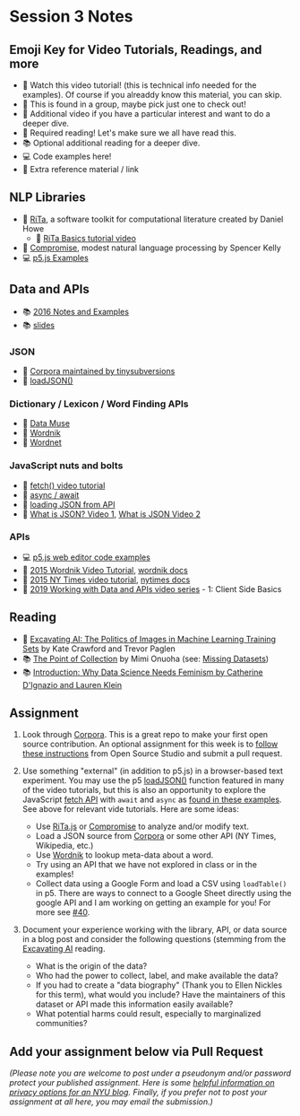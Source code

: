 # Session 3 Notes

## Emoji Key for Video Tutorials, Readings, and more
* 🚨 Watch this video tutorial! (this is technical info needed for the examples). Of course if you alreaddy know this material, you can skip.
* 🔢 This is found in a group, maybe pick just one to check out!
* 🍿 Additional video if you have a particular interest and want to do a deeper dive.
* 📕 Required reading! Let's make sure we all have read this.
* 📚 Optional additional reading for a deeper dive.
* 💻 Code examples here!
* 🔗 Extra reference material / link

## NLP Libraries
* 🔗 [RiTa](https://rednoise.org/rita/), a software toolkit for computational literature created by Daniel Howe
  * 🚨 [RiTa Basics tutorial video](https://youtu.be/lIPEvh8HbGQ)
* 🔗 [Compromise](https://github.com/spencermountain/compromise), modest natural language processing by Spencer Kelly
* 💻 [p5.js Examples](https://editor.p5js.org/a2zitp/collections/oG3L-OLvGP)

## Data and APIs
* 📚 [2016 Notes and Examples](http://shiffman.net/a2z/data-apis/)
* 📚 [slides](https://docs.google.com/presentation/d/1n9q6QNhcp4yFuARKJKnjJWU4hmmtEuD9OUKjydadaEw/edit?usp=sharing)

### JSON
* 🔗 [Corpora maintained by tinysubversions](https://github.com/dariusk/corpora)
* 🔗 [loadJSON()](https://p5js.org/reference/#/p5/loadJSON)

### Dictionary / Lexicon / Word Finding APIs
* 🔗 [Data Muse](https://www.datamuse.com/api/)
* 🔗 [Wordnik](https://www.wordnik.com/)
* 🔗 [Wordnet](https://wordnet.princeton.edu/)

### JavaScript nuts and bolts
* 🚨 [fetch() video tutorial](https://youtu.be/tc8DU14qX6I?list=PLRqwX-V7Uu6YxDKpFzf_2D84p0cyk4T7X)
* 🚨 [async / await](https://youtu.be/XO77Fib9tSI)
* 🚨 [loading JSON from API](https://youtu.be/uxf0--uiX0I?list=PLRqwX-V7Uu6YxDKpFzf_2D84p0cyk4T7X) 
* 🍿 [What is JSON? Video 1](https://youtu.be/_NFkzw6oFtQ?list=PLRqwX-V7Uu6a-SQiI4RtIwuOrLJGnel0r), [What is JSON Video 2](https://youtu.be/118sDpLOClw?list=PLRqwX-V7Uu6a-SQiI4RtIwuOrLJGnel0r)

### APIs
* 💻 [p5.js web editor code examples](https://editor.p5js.org/a2zitp/collections/cgfJWhpsE)
* 🔢 [2015 Wordnik Video Tutorial](https://youtu.be/YsgdUaOrFnQ), [wordnik docs](http://developer.wordnik.com/)
* 🔢 [2015 NY Times video tutorial](https://youtu.be/IMne3LY4bks), [nytimes docs](https://developer.nytimes.com/)
* 🍿 [2019 Working with Data and APIs video series](https://youtu.be/tc8DU14qX6I?list=PLRqwX-V7Uu6YxDKpFzf_2D84p0cyk4T7X) - 1: Client Side Basics

## Reading
* 📕 [Excavating AI: The Politics of Images in Machine Learning Training Sets](https://www.excavating.ai/) by Kate Crawford and Trevor Paglen
* 📚 [The Point of Collection](https://points.datasociety.net/the-point-of-collection-8ee44ad7c2fa#.y0xtfxi2p) by Mimi Onuoha (see: [Missing Datasets](https://github.com/MimiOnuoha/missing-datasets))
* 📚 [Introduction: Why Data Science Needs Feminism by Catherine D'Ignazio and Lauren Klein](https://data-feminism.mitpress.mit.edu/pub/frfa9szd/release/3)

## Assignment
1. Look through [Corpora](https://github.com/dariusk/corpora). This is a great repo to make your first open source contribution. An optional assignment for this week is to [follow these instructions](https://github.com/Open-Source-Studio-at-ITP/Syllabus/blob/source/data-assignment.md#instructions-for-corpora-contribution) from Open Source Studio and submit a pull request.

2. Use something "external" (in addition to p5.js) in a browser-based text experiment. You may use the p5 [loadJSON()](https://p5js.org/reference/#/p5/loadJSON) function featured in many of the video tutorials, but this is also an opportunity to explore the JavaScript [fetch API](https://developer.mozilla.org/en-US/docs/Web/API/Fetch_API/Using_Fetch) with `await` and `async` as [found in these examples](https://editor.p5js.org/a2zitp/collections/cgfJWhpsE). See above for relevant vide tutorials. Here are some ideas:
    * Use [RiTa.js](https://github.com/dhowe/RiTaJS) or [Compromise](https://github.com/spencermountain/compromise) to analyze and/or modify text.
    * Load a JSON source from [Corpora](https://github.com/dariusk/corpora) or some other API (NY Times, Wikipedia, etc.)
    * Use [Wordnik](http://developer.wordnik.com/) to lookup meta-data about a word.
    * Try using an API that we have not explored in class or in the examples!
    * Collect data using a Google Form and load a CSV using `loadTable()` in p5. There are ways to connect to a Google Sheet directly using the google API and I am working on getting an example for you! For more see [#40](https://github.com/shiffman/A2Z-F20/issues/40).

3. Document your experience working with the library, API, or data source in a blog post and consider the following questions (stemming from the [Excavating AI](https://www.excavating.ai/) reading.
    * What is the origin of the data?
    * Who had the power to collect, label, and make available the data?
    * If you had to create a "data biography" (Thank you to Ellen Nickles for this term), what would you include? Have the maintainers of this dataset or API made this information easily available?
    * What potential harms could result, especially to marginalized communities?

## Add your assignment below via Pull Request
*(Please note you are welcome to post under a pseudonym and/or password protect your published assignment. Here is some [helpful information on privacy options for an NYU blog](https://nyu.service-now.com/sp?id=kb_article&sysparm_article=KB0012245&sys_kb_id=b2ddc9da004aa1002a5d036a271e5f70&spa=1). Finally, if you prefer not to post your assignment at all here, you may email the submission.)*